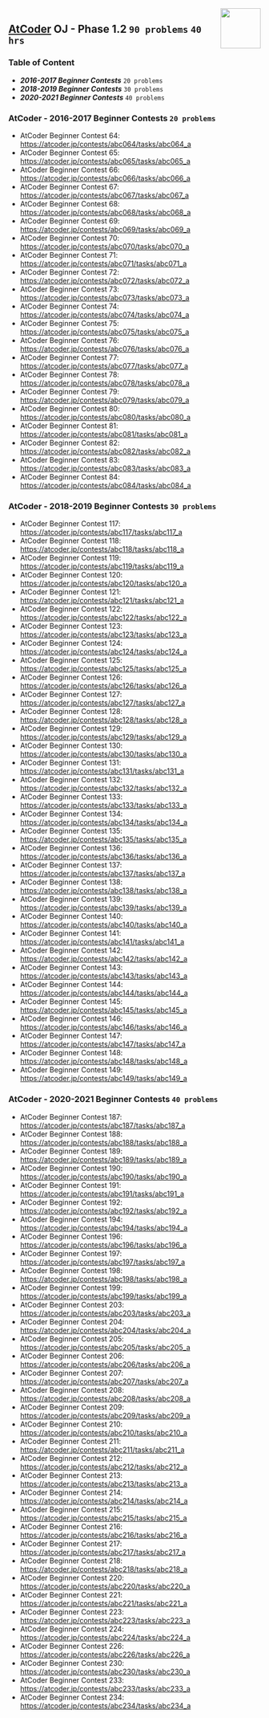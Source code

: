<img align="right" width="80" height="80" src="https://github.com/cs-MohamedAyman/Problem-Solving-Training/blob/master/online-judges-logos/atcoder.jpg">

## [AtCoder](https://atcoder.jp/) OJ - Phase 1.2 `90 problems` `40 hrs`

### Table of Content

- ***2016-2017 Beginner Contests*** 	`20 problems`
- ***2018-2019 Beginner Contests*** 	`30 problems`
- ***2020-2021 Beginner Contests*** 	`40 problems`

### AtCoder - 2016-2017 Beginner Contests `20 problems`

- AtCoder Beginner Contest 64: https://atcoder.jp/contests/abc064/tasks/abc064_a
- AtCoder Beginner Contest 65: https://atcoder.jp/contests/abc065/tasks/abc065_a
- AtCoder Beginner Contest 66: https://atcoder.jp/contests/abc066/tasks/abc066_a
- AtCoder Beginner Contest 67: https://atcoder.jp/contests/abc067/tasks/abc067_a
- AtCoder Beginner Contest 68: https://atcoder.jp/contests/abc068/tasks/abc068_a
- AtCoder Beginner Contest 69: https://atcoder.jp/contests/abc069/tasks/abc069_a
- AtCoder Beginner Contest 70: https://atcoder.jp/contests/abc070/tasks/abc070_a
- AtCoder Beginner Contest 71: https://atcoder.jp/contests/abc071/tasks/abc071_a
- AtCoder Beginner Contest 72: https://atcoder.jp/contests/abc072/tasks/abc072_a
- AtCoder Beginner Contest 73: https://atcoder.jp/contests/abc073/tasks/abc073_a
- AtCoder Beginner Contest 74: https://atcoder.jp/contests/abc074/tasks/abc074_a
- AtCoder Beginner Contest 75: https://atcoder.jp/contests/abc075/tasks/abc075_a
- AtCoder Beginner Contest 76: https://atcoder.jp/contests/abc076/tasks/abc076_a
- AtCoder Beginner Contest 77: https://atcoder.jp/contests/abc077/tasks/abc077_a
- AtCoder Beginner Contest 78: https://atcoder.jp/contests/abc078/tasks/abc078_a
- AtCoder Beginner Contest 79: https://atcoder.jp/contests/abc079/tasks/abc079_a
- AtCoder Beginner Contest 80: https://atcoder.jp/contests/abc080/tasks/abc080_a
- AtCoder Beginner Contest 81: https://atcoder.jp/contests/abc081/tasks/abc081_a
- AtCoder Beginner Contest 82: https://atcoder.jp/contests/abc082/tasks/abc082_a
- AtCoder Beginner Contest 83: https://atcoder.jp/contests/abc083/tasks/abc083_a
- AtCoder Beginner Contest 84: https://atcoder.jp/contests/abc084/tasks/abc084_a

### AtCoder - 2018-2019 Beginner Contests `30 problems`

- AtCoder Beginner Contest 117: https://atcoder.jp/contests/abc117/tasks/abc117_a
- AtCoder Beginner Contest 118: https://atcoder.jp/contests/abc118/tasks/abc118_a
- AtCoder Beginner Contest 119: https://atcoder.jp/contests/abc119/tasks/abc119_a
- AtCoder Beginner Contest 120: https://atcoder.jp/contests/abc120/tasks/abc120_a
- AtCoder Beginner Contest 121: https://atcoder.jp/contests/abc121/tasks/abc121_a
- AtCoder Beginner Contest 122: https://atcoder.jp/contests/abc122/tasks/abc122_a
- AtCoder Beginner Contest 123: https://atcoder.jp/contests/abc123/tasks/abc123_a
- AtCoder Beginner Contest 124: https://atcoder.jp/contests/abc124/tasks/abc124_a
- AtCoder Beginner Contest 125: https://atcoder.jp/contests/abc125/tasks/abc125_a
- AtCoder Beginner Contest 126: https://atcoder.jp/contests/abc126/tasks/abc126_a
- AtCoder Beginner Contest 127: https://atcoder.jp/contests/abc127/tasks/abc127_a
- AtCoder Beginner Contest 128: https://atcoder.jp/contests/abc128/tasks/abc128_a
- AtCoder Beginner Contest 129: https://atcoder.jp/contests/abc129/tasks/abc129_a
- AtCoder Beginner Contest 130: https://atcoder.jp/contests/abc130/tasks/abc130_a
- AtCoder Beginner Contest 131: https://atcoder.jp/contests/abc131/tasks/abc131_a
- AtCoder Beginner Contest 132: https://atcoder.jp/contests/abc132/tasks/abc132_a
- AtCoder Beginner Contest 133: https://atcoder.jp/contests/abc133/tasks/abc133_a
- AtCoder Beginner Contest 134: https://atcoder.jp/contests/abc134/tasks/abc134_a
- AtCoder Beginner Contest 135: https://atcoder.jp/contests/abc135/tasks/abc135_a
- AtCoder Beginner Contest 136: https://atcoder.jp/contests/abc136/tasks/abc136_a
- AtCoder Beginner Contest 137: https://atcoder.jp/contests/abc137/tasks/abc137_a
- AtCoder Beginner Contest 138: https://atcoder.jp/contests/abc138/tasks/abc138_a
- AtCoder Beginner Contest 139: https://atcoder.jp/contests/abc139/tasks/abc139_a
- AtCoder Beginner Contest 140: https://atcoder.jp/contests/abc140/tasks/abc140_a
- AtCoder Beginner Contest 141: https://atcoder.jp/contests/abc141/tasks/abc141_a
- AtCoder Beginner Contest 142: https://atcoder.jp/contests/abc142/tasks/abc142_a
- AtCoder Beginner Contest 143: https://atcoder.jp/contests/abc143/tasks/abc143_a
- AtCoder Beginner Contest 144: https://atcoder.jp/contests/abc144/tasks/abc144_a
- AtCoder Beginner Contest 145: https://atcoder.jp/contests/abc145/tasks/abc145_a
- AtCoder Beginner Contest 146: https://atcoder.jp/contests/abc146/tasks/abc146_a
- AtCoder Beginner Contest 147: https://atcoder.jp/contests/abc147/tasks/abc147_a
- AtCoder Beginner Contest 148: https://atcoder.jp/contests/abc148/tasks/abc148_a
- AtCoder Beginner Contest 149: https://atcoder.jp/contests/abc149/tasks/abc149_a

### AtCoder - 2020-2021 Beginner Contests `40 problems`

- AtCoder Beginner Contest 187: https://atcoder.jp/contests/abc187/tasks/abc187_a
- AtCoder Beginner Contest 188: https://atcoder.jp/contests/abc188/tasks/abc188_a
- AtCoder Beginner Contest 189: https://atcoder.jp/contests/abc189/tasks/abc189_a
- AtCoder Beginner Contest 190: https://atcoder.jp/contests/abc190/tasks/abc190_a
- AtCoder Beginner Contest 191: https://atcoder.jp/contests/abc191/tasks/abc191_a
- AtCoder Beginner Contest 192: https://atcoder.jp/contests/abc192/tasks/abc192_a
- AtCoder Beginner Contest 194: https://atcoder.jp/contests/abc194/tasks/abc194_a
- AtCoder Beginner Contest 196: https://atcoder.jp/contests/abc196/tasks/abc196_a
- AtCoder Beginner Contest 197: https://atcoder.jp/contests/abc197/tasks/abc197_a
- AtCoder Beginner Contest 198: https://atcoder.jp/contests/abc198/tasks/abc198_a
- AtCoder Beginner Contest 199: https://atcoder.jp/contests/abc199/tasks/abc199_a
- AtCoder Beginner Contest 203: https://atcoder.jp/contests/abc203/tasks/abc203_a
- AtCoder Beginner Contest 204: https://atcoder.jp/contests/abc204/tasks/abc204_a
- AtCoder Beginner Contest 205: https://atcoder.jp/contests/abc205/tasks/abc205_a
- AtCoder Beginner Contest 206: https://atcoder.jp/contests/abc206/tasks/abc206_a
- AtCoder Beginner Contest 207: https://atcoder.jp/contests/abc207/tasks/abc207_a
- AtCoder Beginner Contest 208: https://atcoder.jp/contests/abc208/tasks/abc208_a
- AtCoder Beginner Contest 209: https://atcoder.jp/contests/abc209/tasks/abc209_a
- AtCoder Beginner Contest 210: https://atcoder.jp/contests/abc210/tasks/abc210_a
- AtCoder Beginner Contest 211: https://atcoder.jp/contests/abc211/tasks/abc211_a
- AtCoder Beginner Contest 212: https://atcoder.jp/contests/abc212/tasks/abc212_a
- AtCoder Beginner Contest 213: https://atcoder.jp/contests/abc213/tasks/abc213_a
- AtCoder Beginner Contest 214: https://atcoder.jp/contests/abc214/tasks/abc214_a
- AtCoder Beginner Contest 215: https://atcoder.jp/contests/abc215/tasks/abc215_a
- AtCoder Beginner Contest 216: https://atcoder.jp/contests/abc216/tasks/abc216_a
- AtCoder Beginner Contest 217: https://atcoder.jp/contests/abc217/tasks/abc217_a
- AtCoder Beginner Contest 218: https://atcoder.jp/contests/abc218/tasks/abc218_a
- AtCoder Beginner Contest 220: https://atcoder.jp/contests/abc220/tasks/abc220_a
- AtCoder Beginner Contest 221: https://atcoder.jp/contests/abc221/tasks/abc221_a
- AtCoder Beginner Contest 223: https://atcoder.jp/contests/abc223/tasks/abc223_a
- AtCoder Beginner Contest 224: https://atcoder.jp/contests/abc224/tasks/abc224_a
- AtCoder Beginner Contest 226: https://atcoder.jp/contests/abc226/tasks/abc226_a
- AtCoder Beginner Contest 230: https://atcoder.jp/contests/abc230/tasks/abc230_a
- AtCoder Beginner Contest 233: https://atcoder.jp/contests/abc233/tasks/abc233_a
- AtCoder Beginner Contest 234: https://atcoder.jp/contests/abc234/tasks/abc234_a

